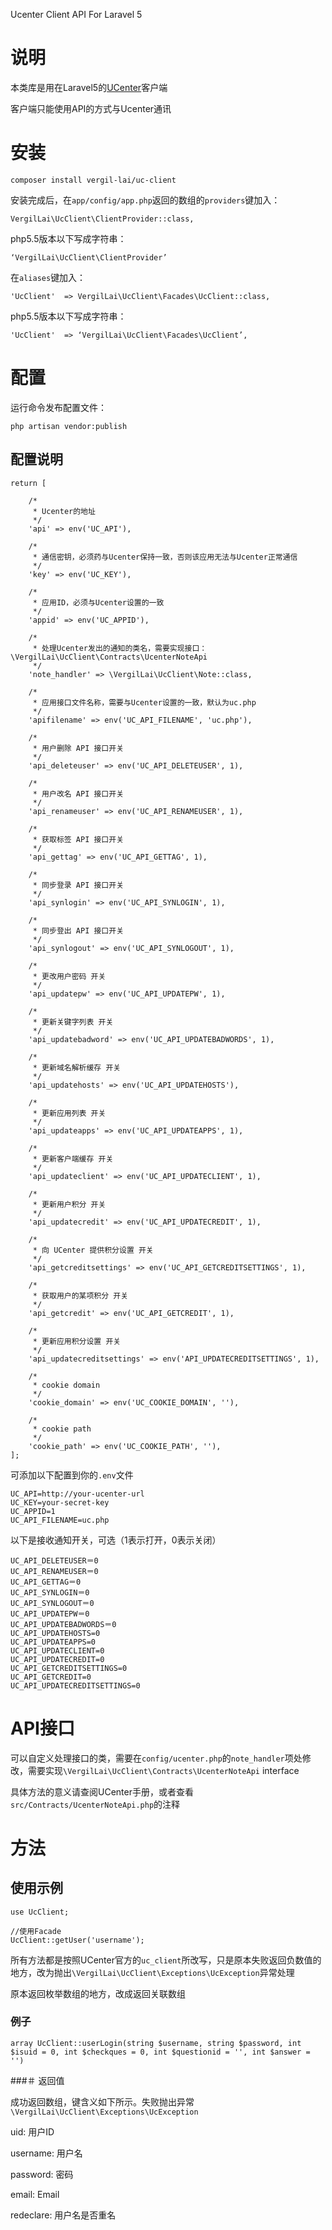 Ucenter Client API For Laravel 5

# 说明

本类库是用在Laravel5的[UCenter](http://www.comsenz.com/products/ucenter/)客户端

客户端只能使用API的方式与Ucenter通讯

# 安装

    composer install vergil-lai/uc-client
    
安装完成后，在`app/config/app.php`返回的数组的`providers`键加入：

    VergilLai\UcClient\ClientProvider::class,
    
php5.5版本以下写成字符串：

    ‘VergilLai\UcClient\ClientProvider’
    
在`aliases`键加入：

    'UcClient'  => VergilLai\UcClient\Facades\UcClient::class,
    
php5.5版本以下写成字符串：

    'UcClient'  => ‘VergilLai\UcClient\Facades\UcClient’,
    
# 配置

运行命令发布配置文件：

    php artisan vendor:publish
    
## 配置说明

    return [
    
        /*
         * Ucenter的地址
         */
        'api' => env('UC_API'),
    
        /*
         * 通信密钥，必须药与Ucenter保持一致，否则该应用无法与Ucenter正常通信
         */
        'key' => env('UC_KEY'),
    
        /*
         * 应用ID，必须与Ucenter设置的一致
         */
        'appid' => env('UC_APPID'),
    
        /*
         * 处理Ucenter发出的通知的类名，需要实现接口：\VergilLai\UcClient\Contracts\UcenterNoteApi
         */
        'note_handler' => \VergilLai\UcClient\Note::class,
    
        /*
         * 应用接口文件名称，需要与Ucenter设置的一致，默认为uc.php
         */
        'apifilename' => env('UC_API_FILENAME', 'uc.php'),
    
        /*
         * 用户删除 API 接口开关
         */
        'api_deleteuser' => env('UC_API_DELETEUSER', 1),
    
        /*
         * 用户改名 API 接口开关
         */
        'api_renameuser' => env('UC_API_RENAMEUSER', 1),
    
        /*
         * 获取标签 API 接口开关
         */
        'api_gettag' => env('UC_API_GETTAG', 1),
    
        /*
         * 同步登录 API 接口开关
         */
        'api_synlogin' => env('UC_API_SYNLOGIN', 1),
    
        /*
         * 同步登出 API 接口开关
         */
        'api_synlogout' => env('UC_API_SYNLOGOUT', 1),
    
        /*
         * 更改用户密码 开关
         */
        'api_updatepw' => env('UC_API_UPDATEPW', 1),
    
        /*
         * 更新关键字列表 开关
         */
        'api_updatebadword' => env('UC_API_UPDATEBADWORDS', 1),
    
        /*
         * 更新域名解析缓存 开关
         */
        'api_updatehosts' => env('UC_API_UPDATEHOSTS'),
    
        /*
         * 更新应用列表 开关
         */
        'api_updateapps' => env('UC_API_UPDATEAPPS', 1),
    
        /*
         * 更新客户端缓存 开关
         */
        'api_updateclient' => env('UC_API_UPDATECLIENT', 1),
    
        /*
         * 更新用户积分 开关
         */
        'api_updatecredit' => env('UC_API_UPDATECREDIT', 1),
    
        /*
         * 向 UCenter 提供积分设置 开关
         */
        'api_getcreditsettings' => env('UC_API_GETCREDITSETTINGS', 1),
    
        /*
         * 获取用户的某项积分 开关
         */
        'api_getcredit' => env('UC_API_GETCREDIT', 1),
    
        /*
         * 更新应用积分设置 开关
         */
        'api_updatecreditsettings' => env('API_UPDATECREDITSETTINGS', 1),
    
        /*
         * cookie domain
         */
        'cookie_domain' => env('UC_COOKIE_DOMAIN', ''),
    
        /*
         * cookie path
         */
        'cookie_path' => env('UC_COOKIE_PATH', ''),
    ];
    
可添加以下配置到你的`.env`文件

    UC_API=http://your-ucenter-url
    UC_KEY=your-secret-key
    UC_APPID=1
    UC_API_FILENAME=uc.php
    
以下是接收通知开关，可选（1表示打开，0表示关闭）
    
    UC_API_DELETEUSER＝0
    UC_API_RENAMEUSER＝0
    UC_API_GETTAG＝0
    UC_API_SYNLOGIN＝0
    UC_API_SYNLOGOUT＝0
    UC_API_UPDATEPW＝0
    UC_API_UPDATEBADWORDS＝0
    UC_API_UPDATEHOSTS=0
    UC_API_UPDATEAPPS=0
    UC_API_UPDATECLIENT=0
    UC_API_UPDATECREDIT=0
    UC_API_GETCREDITSETTINGS=0
    UC_API_GETCREDIT=0
    UC_API_UPDATECREDITSETTINGS=0
    
# API接口

可以自定义处理接口的类，需要在`config/ucenter.php`的`note_handler`项处修改，需要实现`\VergilLai\UcClient\Contracts\UcenterNoteApi` interface 

具体方法的意义请查阅UCenter手册，或者查看`src/Contracts/UcenterNoteApi.php`的注释
    
# 方法

## 使用示例

    use UcClient;
    
    //使用Facade
    UcClient::getUser('username');

所有方法都是按照UCenter官方的`uc_client`所改写，只是原本失败返回负数值的地方，改为抛出`\VergilLai\UcClient\Exceptions\UcException`异常处理

原本返回枚举数组的地方，改成返回关联数组


### 例子
 
    array UcClient::userLogin(string $username, string $password, int $isuid = 0, int $checkques = 0, int $questionid = '', int $answer = '')
    

###＃ 返回值

成功返回数组，键含义如下所示。失败抛出异常`\VergilLai\UcClient\Exceptions\UcException`

uid: 用户ID

username: 用户名

password: 密码

email: Email

redeclare: 用户名是否重名

